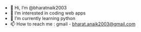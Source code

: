 - 👋 Hi, I’m @bharatnaik2003
- 👀 I’m interested in coding web apps
- 🌱 I’m currently learning python
- 📫 How to reach me : gmail - bharat.anaik2003@gmail.com

<!---
bharatnaik2003/bharatnaik2003 is a ✨ special ✨ repository because its `README.md` (this file) appears on your GitHub profile.
You can click the Preview link to take a look at your changes.
--->
